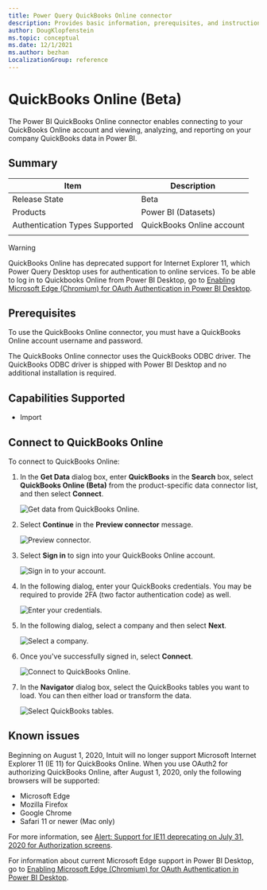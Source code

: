 ```yaml
---
title: Power Query QuickBooks Online connector
description: Provides basic information, prerequisites, and instructions on how to connect to your database, along with known issues that may affect the connection.
author: DougKlopfenstein
ms.topic: conceptual
ms.date: 12/1/2021
ms.author: bezhan
LocalizationGroup: reference
---
```


# QuickBooks Online (Beta)

The Power BI QuickBooks Online connector enables connecting to your QuickBooks Online account and viewing, analyzing, and reporting on your company QuickBooks data in Power BI.

## Summary

| Item | Description |
| ---- | ----------- |
| Release State | Beta |
| Products | Power BI (Datasets) |
| Authentication Types Supported | QuickBooks Online account |
| | |

>[!Warning]
> QuickBooks Online has deprecated support for Internet Explorer 11, which Power Query Desktop uses for authentication to online services. To be able to log in to Quickbooks Online from Power BI Desktop, go to [Enabling Microsoft Edge (Chromium) for OAuth Authentication in Power BI Desktop](../oauth-edge-chromium.md).

## Prerequisites

To use the QuickBooks Online connector, you must have a QuickBooks Online account username and password.

The QuickBooks Online connector uses the QuickBooks ODBC driver. The QuickBooks ODBC driver is shipped with Power BI Desktop and no additional installation is required.

## Capabilities Supported

* Import

## Connect to QuickBooks Online

To connect to QuickBooks Online:

1. In the **Get Data** dialog box, enter **QuickBooks** in the **Search** box, select **QuickBooks Online (Beta)** from the product-specific data connector list, and then select **Connect**.

   ![Get data from QuickBooks Online.](media/quickbooks-online/qb-get-data.png)

2. Select **Continue** in the **Preview connector** message.

   ![Preview connector.](media/quickbooks-online/qb-preview-connector.png)

3. Select **Sign in** to sign into your QuickBooks Online account.

   ![Sign in to your account.](media/quickbooks-online/qb-signin.png)

4. In the following dialog, enter your QuickBooks credentials. You may be required to provide 2FA (two factor authentication code) as well.

   ![Enter your credentials.](media/quickbooks-online/qb-intuit-signin.png)

5. In the following dialog, select a company and then select **Next**.

   ![Select a company.](media/quickbooks-online/qb-select-company.png)

6. Once you've successfully signed in, select **Connect**.

   ![Connect to QuickBooks Online.](media/quickbooks-online/qb-connect.png)

7. In the **Navigator** dialog box, select the QuickBooks tables you want to load. You can then either load or transform the data.

   ![Select QuickBooks tables.](media/quickbooks-online/qb-navigator-window.png)

## Known issues

Beginning on August 1, 2020, Intuit will no longer support Microsoft Internet Explorer 11 (IE 11) for QuickBooks Online. When you use OAuth2 for authorizing QuickBooks Online, after August 1, 2020, only the following browsers will be supported:

* Microsoft Edge
* Mozilla Firefox
* Google Chrome
* Safari 11 or newer (Mac only)

For more information, see [Alert: Support for IE11 deprecating on July 31, 2020 for Authorization screens](https://blogs.intuit.com/blog/2020/06/27/alert-support-for-ie11-deprecating-on-july-31-2020-for-authorization-screens/).

For information about current Microsoft Edge support in Power BI Desktop, go to [Enabling Microsoft Edge (Chromium) for OAuth Authentication in Power BI Desktop](../oauth-edge-chromium.md).
